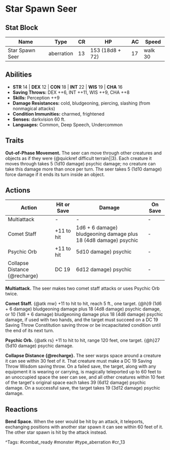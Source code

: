 # Star Spawn Seer

## Stat Block

| Name | Type | CR | HP | AC | Speed |
|------|------|----|----|----|-------|
| Star Spawn Seer | aberration | 13 | 153 (18d8 + 72) | 17 | walk 30 |

## Abilities

- **STR** 14 | **DEX** 12 | **CON** 18 | **INT** 22 | **WIS** 19 | **CHA** 16
- **Saving Throws:** DEX ++6, INT ++11, WIS ++9, CHA ++8  
- **Skills:** Perception ++9  
- **Damage Resistances:** cold, bludgeoning, piercing, slashing (from nonmagical attacks)  
- **Condition Immunities:** charmed, frightened  
- **Senses:** darkvision 60 ft.  
- **Languages:** Common, Deep Speech, Undercommon

## Traits

**Out-of-Phase Movement.** The seer can move through other creatures and objects as if they were {@quickref difficult terrain||3}. Each creature it moves through takes 5 (1d10 damage) psychic damage; no creature can take this damage more than once per turn. The seer takes 5 (1d10 damage) force damage if it ends its turn inside an object.


## Actions

| Action | Hit or Save | Damage | On Save |
|--------|--------------|--------|----------|
| Multiattack | - | - | - |
| Comet Staff | +11 to hit | 1d6 + 6 damage) bludgeoning damage plus 18 (4d8 damage) psychic | - |
| Psychic Orb | +11 to hit | 5d10 damage) psychic | - |
| Collapse Distance {@recharge} | DC 19 | 6d12 damage) psychic | - |

**Multiattack.** The seer makes two comet staff attacks or uses Psychic Orb twice.

**Comet Staff.** {@atk mw} +11 to hit to hit, reach 5 ft., one target. {@h}9 (1d6 + 6 damage) bludgeoning damage plus 18 (4d8 damage) psychic damage, or 10 (1d8 + 6 damage) bludgeoning damage plus 18 (4d8 damage) psychic damage, if used with two hands, and the target must succeed on a DC 19 Saving Throw Constitution saving throw or be incapacitated condition until the end of its next turn.

**Psychic Orb.** {@atk rs} +11 to hit to hit, range 120 feet, one target. {@h}27 (5d10 damage) psychic damage.

**Collapse Distance {@recharge}.** The seer warps space around a creature it can see within 30 feet of it. That creature must make a DC 19 Saving Throw Wisdom saving throw. On a failed save, the target, along with any equipment it is wearing or carrying, is magically teleported up to 60 feet to an unoccupied space the seer can see, and all other creatures within 10 feet of the target's original space each takes 39 (6d12 damage) psychic damage. On a successful save, the target takes 19 (3d12 damage) psychic damage.

## Reactions

**Bend Space.** When the seer would be hit by an attack, it teleports, exchanging positions with another star spawn it can see within 60 feet of it. The other star spawn is hit by the attack instead.



^Tags: #combat_ready #monster #type_aberration #cr_13